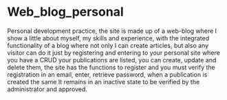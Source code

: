# Web_blog_personal
Personal development practice, the site is made up of a web-blog where I show a little about myself, my skills and experience, with the integrated functionality of a blog where not only I can create articles, but also any visitor can do it just by registering and entering to your personal site where you have a CRUD your publications are listed, you can create, update and delete them, the site has the functions to register and you must verify the registration in an email, enter, retrieve password, when a publication is created the same It remains in an inactive state to be verified by the administrator and approved.
